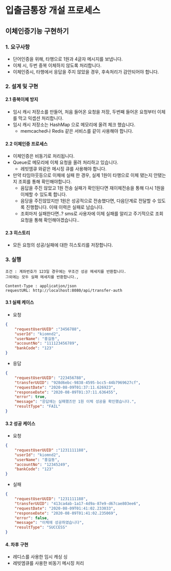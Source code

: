 # 입출금통장 개설 프로세스
## 이체인증기능 구현하기

### 1. 요구사항
* 단어인증을 위해, 타행으로 1원과 4글자 메시지를 보냅니다.
* 이체 시, 두번 중복 이체하지 않도록 처리합니다.
* 이체인증시, 타행에서 응답을 주지 않았을 경우, 후속처리가 감안되어야 합니다.

### 2. 설계 및 구현
#### 2.1 중복이체 방지
* 임시 캐시 저장소를 만들어, 처음 들어온 요청을 저장, 두번째 들어온 요청부터 이체를 막고 익셉션 처리합니다.
* 임시 캐시 저장소는 HashMap 으로 메모리에 올려 체크 했습니다.
    * memcached나 Redis 같은 서비스를 같이 사용해야 합니다.  
 
#### 2.2 이체인증 프로세스
* 이체인증은 비동기로 처리됩니다.
* Queue로 메모리에 이체 요청을 올려 처리하고 있습니다. 
    * 레빗엠큐 와같은 메시징 큐를 사용해야 합니다.
* 만약 타임아웃등으로 이체에 실패 한 경우, 실제 1원이 타행으로 이체 됐는지 안됐는지 조회를 통해 확인해야합니다.
    * 음답을 주진 않았고 1원 전송 실패가 확인된다면 재이체전송을 통해 다시 1원을 이체할 수 있도록 합니다.
    * 음당을 주진않았지만 1원은 성공적으로 전송했다면, 다음단계로 전달할 수 있도록 진행합니다. 이때 이력은 실패로 남습니다.
    * 조회마저 실패한다면..? sms로 사용자에 이체 실패를 알리고 주기적으로 조회 요청을 통해 확인해야겠습니다..
#### 2.3 히스토리
* 모든 요청의 성공/실패에 대한 히스토리를 저장합니다.

### 3. 실행
~~~
조건 : 계좌번호가 123일 경우에는 무조건 성공 메세지를 반환합니다.
그외에는 모두 실패 메세지를 반환합니다.,

Content-Type : application/json
requestURL: http://localhost:8080/api/transfer-auth 
~~~


#### 3.1 실패 케이스
* 요청
```json
{
    "requestUserUUID" :"3456788",
    "userId": "kiomnd2",
    "userName": "홍길동",
    "accountNo": "111123456789",
    "bankCode": "123"
}
```
* 응답
~~~json
{
    "requestUserUUID": "223456788",
    "transferUUID": "928d6ebc-9838-4595-bcc5-44b7969627cf",
    "requestDate": "2020-08-09T01:37:11.626923",
    "responseDate": "2020-08-09T01:37:11.636455",
    "error": true,
    "message": "응답에는 실패했즈만 1원 이체 성공을 확인했습니다.",
    "resultType": "FAIL"
}
~~~



#### 3.2 성공 케이스

* 요청
~~~json
{
    "requestUserUUID" :"1231111188",
    "userId": "kiomnd2",
    "userName": "홍길동",
    "accountNo": "12345249",
    "bankCode": "123"
}
~~~

* 실패
~~~json
{
    "requestUserUUID": "1231111188",
    "transferUUID": "413ca4ab-1a17-4d9a-87e9-d67cae803ee6",
    "requestDate": "2020-08-09T01:41:02.233033",
    "responseDate": "2020-08-09T01:41:02.235069",
    "error": false,
    "message": "이체에 성공하였습니다",
    "resultType": "SUCCESS"
}
~~~



#### 4. 차후 구현
* 레디스를 사용한 임시 캐싱 싱 
* 레빗엠큐를 사용한 비동기 메시징 처리
